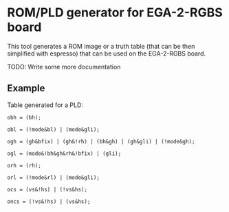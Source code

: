# ROM/PLD generator for EGA-2-RGBS board

This tool generates a ROM image or a truth table (that can be then simplified with espresso) that can be used on the EGA-2-RGBS board.

TODO: Write some more documentation

## Example

Table generated for a PLD:

```text
obh = (bh);

obl = (!mode&bl) | (mode&gli);

ogh = (gh&bfix) | (gh&!rh) | (bh&gh) | (gh&gli) | (!mode&gh);

ogl = (mode&!bh&gh&rh&!bfix) | (gli);

orh = (rh);

orl = (!mode&rl) | (mode&gli);

ocs = (vs&!hs) | (!vs&hs);

oncs = (!vs&!hs) | (vs&hs);
```